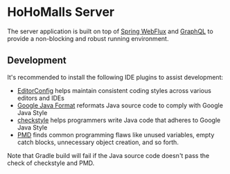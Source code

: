 # HoHoMalls Server

The server application is built on top
of [Spring WebFlux](https://docs.spring.io/spring-framework/docs/current/reference/html/web-reactive.html)
and [GraphQL](https://graphql.org/) to provide a non-blocking and robust running environment.

## Development

It's recommended to install the following IDE plugins to assist development:

- [EditorConfig](https://editorconfig.org/#download) helps maintain consistent coding styles across various editors and
  IDEs
- [Google Java Format](https://github.com/google/google-java-format) reformats Java source code to comply with Google
  Java Style
- [checkstyle](https://checkstyle.sourceforge.io/index.html) helps programmers write Java code that adheres to Google
  Java Style
- [PMD](https://pmd.github.io/#plugins) finds common programming flaws like unused variables, empty catch blocks,
  unnecessary object creation, and so forth.

Note that Gradle build will fail if the Java source code doesn't pass the check of checkstyle and PMD.
